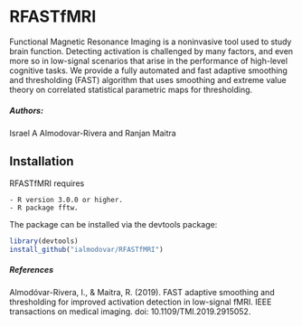 # RFASTfMRI

Functional Magnetic Resonance Imaging is a noninvasive tool used to study brain function. Detecting activation is challenged by many factors, and even more so in low-signal scenarios that arise in the performance of high-level cognitive tasks. We provide a fully automated and fast adaptive smoothing and thresholding (FAST) algorithm that uses smoothing and extreme value theory on correlated statistical parametric maps for thresholding. 

##### Authors: 
Israel A Almodovar-Rivera and Ranjan Maitra

## Installation

RFASTfMRI requires
```
- R version 3.0.0 or higher.
- R package fftw.
```
The package can be installed via the devtools package:
```R
library(devtools)
install_github("ialmodovar/RFASTfMRI")
```

##### References

Almodóvar-Rivera, I., & Maitra, R. (2019). FAST adaptive smoothing and thresholding for improved activation detection in low-signal fMRI. IEEE transactions on medical imaging. doi: 10.1109/TMI.2019.2915052.

